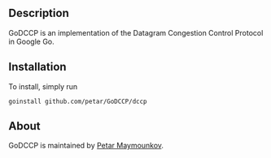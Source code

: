 ## Description

GoDCCP is an implementation of the Datagram Congestion Control Protocol in Google Go.

## Installation

To install, simply run

	goinstall github.com/petar/GoDCCP/dccp

## About

GoDCCP is maintained by [Petar Maymounkov](http://pdos.csail.mit.edu/~petar/). 
